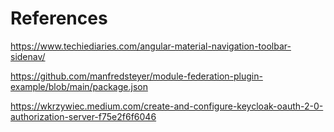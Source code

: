 # References
https://www.techiediaries.com/angular-material-navigation-toolbar-sidenav/

https://github.com/manfredsteyer/module-federation-plugin-example/blob/main/package.json

https://wkrzywiec.medium.com/create-and-configure-keycloak-oauth-2-0-authorization-server-f75e2f6f6046
